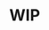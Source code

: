# WIP 

<!---
# Pong Wars
<div align="center">
    <img src="./pics/4_players.gif" width="400" alt="Pong Wars" />
    <img src="./pics/2_players.gif" width="400" alt="Pong Wars" /> 
</div>

## Description
Pong Wars is a colorful and dynamic variation of the classic Pong game implemented in Python using Pygame. In this game, two balls compete to fill the game area with their respective colors.

The current version of the game supports two modes: 2 players and 4 players.
## Dependencies
The project requires Python along with the following libraries:
```bash
pip install pygame moviepy natsort
```
## Usage
```bash
python 2_players.py
python 4_players.py
```
#### Options
```bash
args:
-- record_frames: record frames for video and makes a gif
-- seed: seed for random number generator
```

## Credits
1. This code is inspired by Koen van Gilst's JavaScript implementation of [Pong Wars](https://github.com/vnglst/pong-wars)
2. Relevant Hacker News discussion: [Show HN: Pong Wars – A colorful and dynamic variation of the classic Pong game](https://news.ycombinator.com/item?id=39159418)

## What's next?
1. Build Gymnasium environment for Pong Wars to train RL agents

-->
